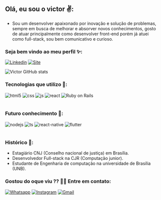 ## Olá, eu sou o victor ✌️:
- Sou um desenvolver apaixonado por inovação e solução de problemas, sempre em busca de melhorar e absorver novos conhecimentos, gosto de atuar principalmente como desenvolver front-end porém já atuei como full-stack, sou bem comunicativo e curioso.

### Seja bem vindo ao meu perfil ✨:

[![Linkedin](https://img.shields.io/badge/LinkedIn-0077B5?style=for-the-badge&logo=linkedin&logoColor=white)](https://www.linkedin.com/in/victor-hugo-da-silva-de-oliveira-916275212/)
[![Site](https://img.shields.io/website-up-down-green-red/http/monip.org.svg)](https://www.boavista.rr.leg.br/imagens/emconstruo.jpg/image_view_fullscreen)

![Victor GitHub stats](https://github-readme-stats.vercel.app/api?username=VHvictor1&show_icons=true&theme=dracula&count_private=true)

### Tecnologias que utilizo 👀:

<div style="display: inline_block">
  <img align="center" alt="html5" src="https://img.shields.io/badge/HTML5-E34F26?style=for-the-badge&logo=html5&logoColor=white" />
  <img align="center" alt="css" src="https://img.shields.io/badge/CSS3-1572B6?style=for-the-badge&logo=css3&logoColor=white" />
  <img align="center" alt="js" src="https://img.shields.io/badge/JavaScript-F7DF1E?style=for-the-badge&logo=javascript&logoColor=black" />
  <img align="center" alt="react" src="https://img.shields.io/badge/React-20232A?style=for-the-badge&logo=react&logoColor=61DAFB" />
  <img align="center" alt="Ruby on Rails" src="https://img.shields.io/badge/Ruby_on_Rails-CC0000?style=for-the-badge&logo=ruby-on-rails&logoColor=white" />
</div><br/>

### Futuro conhecimento 🧠:
<div style="display: inline_block">
  <img align="center" alt="nodejs" src="https://img.shields.io/badge/Node.js-43853D?style=for-the-badge&logo=node.js&logoColor=white" />
  <img align="center" alt="ts" src="https://img.shields.io/badge/TypeScript-007ACC?style=for-the-badge&logo=typescript&logoColor=white" />
  <img align="center" alt="react-native" src="https://img.shields.io/badge/React_Native-20232A?style=for-the-badge&logo=react&logoColor=61DAFB" />
  <img align="center" alt="flutter" src="https://img.shields.io/badge/Flutter-02569B?style=for-the-badge&logo=flutter&logoColor=white" />
 </div><br/>
 
 ### Histórico 📖:
 - Estagiário CNJ (Conselho nacional de justiça) em Brasília.
 - Desenvolvedor Full-stack na CJR (Computação junior). 
 - Estudante de Engenharia de computação na universidade de Brasília (UNB).
 
 ### Gostou do oque viu ?? 🤯🤯 Entre em contato:
 
 [![Whatsapp](https://img.shields.io/badge/WhatsApp-25D366?style=for-the-badge&logo=whatsapp&logoColor=white)](https://api.whatsapp.com/send?phone=5561920000233)
 [![Instagram](https://img.shields.io/badge/Instagram-E4405F?style=for-the-badge&logo=instagram&logoColor=white)](https://www.instagram.com/vhvictor1/)
 [![Gmail](https://img.shields.io/badge/Gmail-D14836?style=for-the-badge&logo=gmail&logoColor=white)](https://mail.google.com/mail/u/0/#inbox)
 
 
 
